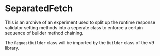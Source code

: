 # SeparatedFetch
This is an archive of an experiment used to split up the runtime response validator setting methods into a seperate class to enforce a certain sequence of builder method chaining.

The `RequestBuilder` class will be imported by the `Builder` class of the v9 library.
